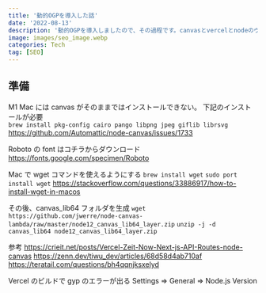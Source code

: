 ```yaml
---
title: '動的OGPを導入した話'
date: '2022-08-13'
description: '動的OGPを導入しましたので、その過程です。canvasとvercelとnodeのヴァージョン互換性に一癖ありました。'
image: images/seo_image.webp
categories: Tech
tag: [SEO]
---
```


## 準備

M1 Mac には canvas がそのままではインストールできない。
下記のインストールが必要  
`brew install pkg-config cairo pango libpng jpeg giflib librsvg`  
https://github.com/Automattic/node-canvas/issues/1733

Roboto の font はコチラからダウンロード
https://fonts.google.com/specimen/Roboto

Mac で wget コマンドを使えるようにする
`brew install wget`
`sudo port install wget`
https://stackoverflow.com/questions/33886917/how-to-install-wget-in-macos

その後、canvas_lib64 フォルダを生成
`wget https://github.com/jwerre/node-canvas-lambda/raw/master/node12_canvas_lib64_layer.zip`
`unzip -j -d canvas_lib64 node12_canvas_lib64_layer.zip`

参考
https://crieit.net/posts/Vercel-Zeit-Now-Next-js-API-Routes-node-canvas
https://zenn.dev/tiwu_dev/articles/68d58d4ab710af
https://teratail.com/questions/bh4qqnjksxelyd

Vercel のビルドで gyp のエラーが出る
Settings => General => Node.js Version
